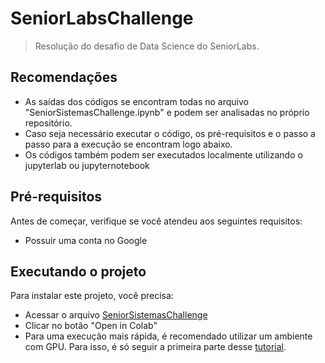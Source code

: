 # SeniorLabsChallenge


> Resolução do desafio de Data Science do SeniorLabs. 

## Recomendações
* As saídas dos códigos se encontram todas no arquivo "SeniorSistemasChallenge.ipynb" e podem ser analisadas no próprio repositório.
* Caso seja necessário executar o código, os pré-requisitos e o passo a passo para a execução se encontram logo abaixo.
* Os códigos também podem ser executados localmente utilizando o jupyterlab ou jupyternotebook


## Pré-requisitos

Antes de começar, verifique se você atendeu aos seguintes requisitos:
* Possuir uma conta no Google

## Executando o projeto

Para instalar este projeto, você precisa:

* Acessar o arquivo [SeniorSistemasChallenge](https://github.com/acucenarodrigues1998/SeniorLabsChallenge/blob/main/SeniorSistemasChallenge.ipynb)
* Clicar no botão "Open in Colab" 
* Para uma execução mais rápida, é recomendado utilizar um ambiente com GPU. Para isso, é só seguir a primeira parte desse [tutorial](https://colab.research.google.com/notebooks/gpu.ipynb#scrollTo=sXnDmXR7RDr2).

